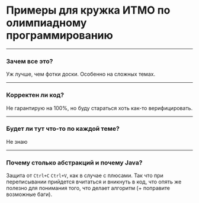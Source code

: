 # Примеры для кружка ИТМО по олимпиадному программированию

---
### Зачем все это?
Уж лучше, чем фотки доски. Особенно на сложных темах.

---
### Корректен ли код? 
Не гарантирую на 100%, но буду стараться хоть как-то верифицировать.

---
### Будет ли тут что-то по каждой теме?
Не знаю

---
### Почему столько абстракций и почему Java?
Защита от `Ctrl+C` `Ctrl+V`, как в случае с плюсами. 
Так что при переписывании прийдется вчитаться и вникнуть в код, 
что опять же полезно для понимания того, что делает алгоритм (+ поправите возможные баги).